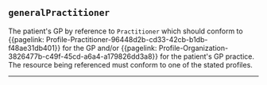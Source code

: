 ## `generalPractitioner`

The patient's GP by reference to `Practitioner` which should conform to {{pagelink: Profile-Practitioner-96448d2b-cd33-42cb-b1db-f48ae31db401}} for the GP 
and/or {{pagelink: Profile-Organization-3826477b-c49f-45cd-a6a4-a179826dd3a8}} for the patient's GP practice. 
The resource being referenced must conform to one of the stated profiles.

---